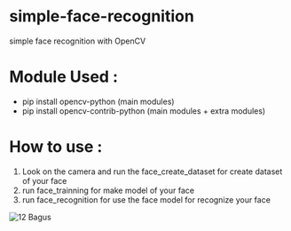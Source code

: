 # simple-face-recognition
simple face recognition with OpenCV

# Module Used : 
- pip install opencv-python (main modules)
- pip install opencv-contrib-python (main modules + extra modules)

# How to use : 
1. Look on the camera and run the face_create_dataset for create dataset of your face
2. run face_trainning for make model of your face
3. run face_recognition for use the face model for recognize your face

![12  Bagus](https://github.com/Wosyang/simple-face-recognition/assets/100084697/25b656cb-3ce4-4654-8de3-a22544ffe7d1)
